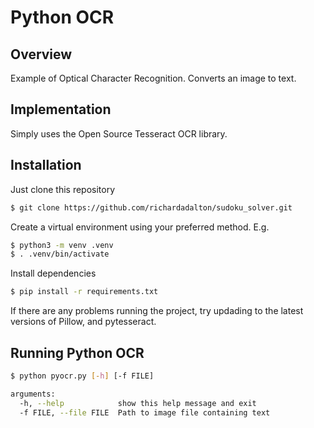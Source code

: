 # Python OCR

## Overview
Example of Optical Character Recognition. Converts an image to text.

## Implementation
Simply uses the Open Source Tesseract OCR library.


## Installation

Just clone this repository

```bash
$ git clone https://github.com/richardadalton/sudoku_solver.git
```

Create a virtual environment using your preferred method. E.g.

```bash
$ python3 -m venv .venv
$ . .venv/bin/activate
```

Install dependencies

```bash
$ pip install -r requirements.txt
```

If there are any problems running the project, try updading to the latest versions of Pillow, and pytesseract.

## Running Python OCR

```bash
$ python pyocr.py [-h] [-f FILE]

arguments:
  -h, --help            show this help message and exit
  -f FILE, --file FILE  Path to image file containing text
```

